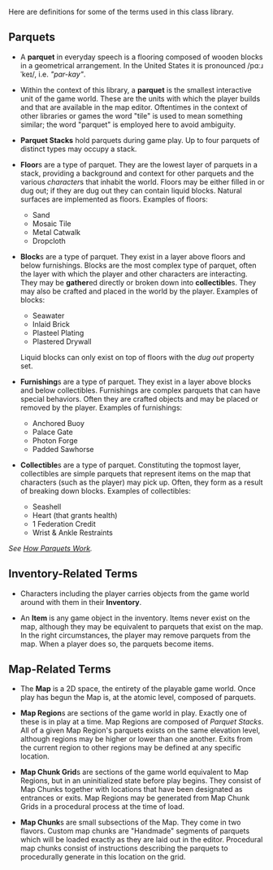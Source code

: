 Here are definitions for some of the terms used in this class library.

## Parquets

* A **parquet** in everyday speech is a flooring composed of wooden blocks in a geometrical arrangement.  In the United States it is pronounced /pɑːɹˈkeɪ/, i.e. *"par-kay"*.

* Within the context of this library, a **parquet** is the smallest interactive unit of the game world.  These are the units with which the player builds and that are available in the map editor.  Oftentimes in the context of other libraries or games the word "tile" is used to mean something similar; the word "parquet" is employed here to avoid ambiguity.

* **Parquet Stacks** hold parquets during game play.  Up to four parquets of distinct types may occupy a stack.

* **Floor**s are a type of parquet.  They are the lowest layer of parquets in a stack, providing a background and context for other parquets and the various *character*s that inhabit the world.  Floors may be either filled in or dug out; if they are dug out they can contain liquid blocks.  Natural surfaces are implemented as floors.  Examples of floors:

    * Sand
    * Mosaic Tile
    * Metal Catwalk
    * Dropcloth

* **Block**s are a type of parquet.  They exist in a layer above floors and below furnishings.  Blocks are the most complex type of parquet, often the layer with which the player and other characters are interacting.  They may be **gather**ed directly or broken down into **collectible**s.  They may also be crafted and placed in the world by the player.  Examples of blocks:

    * Seawater
    * Inlaid Brick
    * Plasteel Plating
    * Plastered Drywall

    Liquid blocks can only exist on top of floors with the *dug out* property set.

* **Furnishing**s are a type of parquet.  They exist in a layer above blocks and below collectibles.  Furnishings are complex parquets that can have special behaviors.  Often they are crafted objects and may be placed or removed by the player.  Examples of furnishings:

    * Anchored Buoy
    * Palace Gate
    * Photon Forge
    * Padded Sawhorse

* **Collectible**s are a type of parquet.  Constituting the topmost layer, collectibles are simple parquets that represent items on the map that characters (such as the player) may pick up.  Often, they form as a result of breaking down blocks.  Examples of collectibles:

    * Seashell
    * Heart (that grants health)
    * 1 Federation Credit
    * Wrist & Ankle Restraints

*See [How Parquets Work](https://github.com/mxashlynn/Parquet/wiki/How-Parquets-Work).*

## Inventory-Related Terms

* Characters including the player carries objects from the game world around with them in their **Inventory**.

* An **Item** is any game object in the inventory.  Items never exist on the map, although they may be equivalent to parquets that exist on the map.  In the right circumstances, the player may remove parquets from the map.  When a player does so, the parquets become items.

## Map-Related Terms

* The **Map** is a 2D space, the entirety of the playable game world.  Once play has begun the Map is, at the atomic level, composed of parquets.

* **Map Region**s are sections of the game world in play.  Exactly one of these is in play at a time.  Map Regions are composed of *Parquet Stacks*.  All of a given Map Region's parquets exists on the same elevation level, although regions may be higher or lower than one another.  Exits from the current region to other regions may be defined at any specific location.

* **Map Chunk Grid**s are sections of the game world equivalent to Map Regions, but in an uninitialized state before play begins.  They consist of Map Chunks together with locations that have been designated as entrances or exits.  Map Regions may be generated from Map Chunk Grids in a procedural process at the time of load.

* **Map Chunk**s are small subsections of the Map.  They come in two flavors.  Custom map chunks are "Handmade" segments of parquets which will be loaded exactly as they are laid out in the editor.  Procedural map chunks consist of instructions describing the parquets to procedurally generate in this location on the grid.
